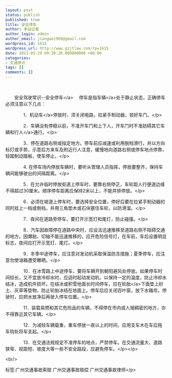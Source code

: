 ```yaml
---
layout: post
status: publish
published: true
title: 安全停车
author: 本站记者
author_login: admin
author_email: jiangwei909@gmail.com
wordpress_id: 1615
wordpress_url: http://www.gzjtlaw.com/?p=1615
date: 2011-05-29 09:30:28.000000000 +08:00
categories:
- 交通常识
tags: []
comments: []
---
```

<p><br><p>　　安全驾驶常识--安全<a>停车<&#47;a> 　停车是指<a>车辆<&#47;a>处于静止状态，正确停车必须注意以下几点： <p>　　　　1．<a>机动车<&#47;a>停放时，须关闭电路，拉紧手制动器，锁好车门。<&#47;p> <p>　　　　2．车辆没有停稳以前，不准开车门和上下人，开车门时不准妨碍其它车辆和<a>行人<&#47;a>通行。<&#47;p> <p>　　　　3．停在道路右侧或指定地方。停车前应减速或利用脱档滑行，并以方向标灯或手势，示意后方来车及附近行人注意，缓慢地向道路右侧或停车地点停靠，轻踏制动踏板，使车停止。<&#47;p> <p>　　　　4. 在停车场内停放车辆时，要听从管理人员指挥，停放要整齐，保持车辆间能够驶出的间隔距离。<&#47;p> <p>　　　　5．在允许临时停放街道上停车时，要靠右侧停正，车轮距人行便道边缘不得超过30厘米。顺序停车距离应保持2米以上，不能并排停放。<&#47;p> <p>　　　　6．必须在坡道上停车时，要选择安全位置，停好后要在拉紧手制动器的同时挂上一档或倒档，并用三角垫木或石块塞住车轮，以防滑溜。<&#47;p> <p>　　　　7．夜间在道路旁停车，要打开示宽灯和尾灯，防止碰撞。<&#47;p> <p>　　　　8．汽车因故障停在道路中央时，应设法迅速推移至道路右侧不阻碍交通的地方。因爆胎、切轴不能迅速推移的，应开危险信号灯，在车前，车后设置明显标志，夜间应打开示宽灯、尾灯。<&#47;p> <p>　　　　9．冬季中途停车，应注意对发动机采取保温防冻措施；夏季停车，应注意勿使油箱遭受曝晒。<&#47;p> <p>　　　　10．在冰雪路上中途停车，要将车辆开到朝阳避风处停放。如果停车时间较长，又不宜放冷却水时，应适时起动发动机，以保持一定的温度，防止冷却水结冰，造成机件损坏。在结冰或积雪地面长时间停车，应在<a>轮胎<&#47;a>下面垫上砂土、灰草等垫物，防止轮胎冰结在地面上。停车后应关闭百叶窗，放下水箱帘。停驶时，应把水放净后再驶入停车位置。<&#47;p> <p>　　　　11．装载易燃和其它危险品的车辆，不得停在市内或人烟稠密的地方，亦不得靠近其它车辆。<&#47;p> <p>　　　　12．为减轻车辆载重，重车停放一夜以上的时间，应用支车木在车后拖车钩处将车支起。<&#47;p> <p>　　　　13．在交通法规规定不准停车的地点，严禁停车。在交通流量大、道路狭窄、视距短、坡度大等一些不安全路段，应避免停车。<&#47;p><&#47;p><br&#47;><p>标签:广州交通事故索赔 广州交通事故赔偿 广州交通事故律师<&#47;p>
